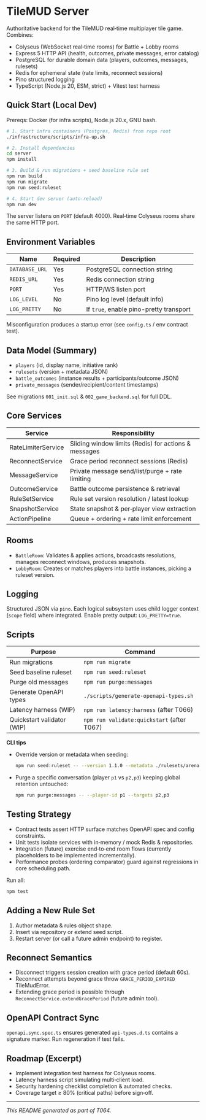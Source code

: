 # TileMUD Server

Authoritative backend for the TileMUD real‑time multiplayer tile game. Combines:

- Colyseus (WebSocket real‑time rooms) for Battle + Lobby rooms
- Express 5 HTTP API (health, outcomes, private messages, error catalog)
- PostgreSQL for durable domain data (players, outcomes, messages, rulesets)
- Redis for ephemeral state (rate limits, reconnect sessions)
- Pino structured logging
- TypeScript (Node.js 20, ESM, strict) + Vitest test harness

## Quick Start (Local Dev)

Prereqs: Docker (for infra scripts), Node.js 20.x, GNU bash.

```bash
# 1. Start infra containers (Postgres, Redis) from repo root
./infrastructure/scripts/infra-up.sh

# 2. Install dependencies
cd server
npm install

# 3. Build & run migrations + seed baseline rule set
npm run build
npm run migrate
npm run seed:ruleset

# 4. Start dev server (auto‑reload)
npm run dev
```

The server listens on `PORT` (default 4000). Real‑time Colyseus rooms share the same HTTP port.

## Environment Variables
| Name | Required | Description |
| ---- | -------- | ----------- |
| `DATABASE_URL` | Yes | PostgreSQL connection string |
| `REDIS_URL` | Yes | Redis connection string |
| `PORT` | Yes | HTTP/WS listen port |
| `LOG_LEVEL` | No  | Pino log level (default info) |
| `LOG_PRETTY` | No | If `true`, enable pino-pretty transport |

Misconfiguration produces a startup error (see `config.ts` / env contract test).

## Data Model (Summary)
- `players` (id, display name, initiative rank)
- `rulesets` (version + metadata JSON)
- `battle_outcomes` (instance results + participants/outcome JSON)
- `private_messages` (sender/recipient/content timestamps)

See migrations `001_init.sql` & `002_game_backend.sql` for full DDL.

## Core Services
| Service | Responsibility |
| ------- | -------------- |
| RateLimiterService | Sliding window limits (Redis) for actions & messages |
| ReconnectService | Grace period reconnect sessions (Redis) |
| MessageService | Private message send/list/purge + rate limiting |
| OutcomeService | Battle outcome persistence & retrieval |
| RuleSetService | Rule set version resolution / latest lookup |
| SnapshotService | State snapshot & per‑player view extraction |
| ActionPipeline | Queue + ordering + rate limit enforcement |

## Rooms
- `BattleRoom`: Validates & applies actions, broadcasts resolutions, manages reconnect windows, produces snapshots.
- `LobbyRoom`: Creates or matches players into battle instances, picking a ruleset version.

## Logging
Structured JSON via `pino`. Each logical subsystem uses child logger context (`scope` field) where integrated.
Enable pretty output: `LOG_PRETTY=true`.

## Scripts
| Purpose | Command |
| ------- | ------- |
| Run migrations | `npm run migrate` |
| Seed baseline ruleset | `npm run seed:ruleset` |
| Purge old messages | `npm run purge:messages` |
| Generate OpenAPI types | `./scripts/generate-openapi-types.sh` |
| Latency harness (WIP) | `npm run latency:harness` (after T066) |
| Quickstart validator (WIP) | `npm run validate:quickstart` (after T067) |

**CLI tips**

- Override version or metadata when seeding:
	```bash
	npm run seed:ruleset -- --version 1.1.0 --metadata ./rulesets/arena.json
	```
- Purge a specific conversation (player `p1` vs `p2,p3`) keeping global retention untouched:
	```bash
	npm run purge:messages -- --player-id p1 --targets p2,p3
	```

## Testing Strategy
- Contract tests assert HTTP surface matches OpenAPI spec and config constraints.
- Unit tests isolate services with in‑memory / mock Redis & repositories.
- Integration (future) exercise end‑to‑end room flows (currently placeholders to be implemented incrementally).
- Performance probes (ordering comparator) guard against regressions in core scheduling path.

Run all:
```bash
npm test
```

## Adding a New Rule Set
1. Author metadata & rules object shape.
2. Insert via repository or extend seed script.
3. Restart server (or call a future admin endpoint) to register.

## Reconnect Semantics
- Disconnect triggers session creation with grace period (default 60s).
- Reconnect attempts beyond grace throw `GRACE_PERIOD_EXPIRED` TileMudError.
- Extending grace period is possible through `ReconnectService.extendGracePeriod` (future admin tool).

## OpenAPI Contract Sync
`openapi.sync.spec.ts` ensures generated `api-types.d.ts` contains a signature marker. Run regeneration if test fails.

## Roadmap (Excerpt)
- Implement integration test harness for Colyseus rooms.
- Latency harness script simulating multi‑client load.
- Security hardening checklist completion & automated checks.
- Coverage target ≥ 80% (critical paths) before sign‑off.

---
*This README generated as part of T064.*
